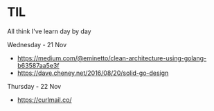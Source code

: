 # TIL
All think I've learn day by day

Wednesday - 21 Nov   
- https://medium.com/@eminetto/clean-architecture-using-golang-b63587aa5e3f
- https://dave.cheney.net/2016/08/20/solid-go-design

Thursday - 22 Nov
- https://curlmail.co/
